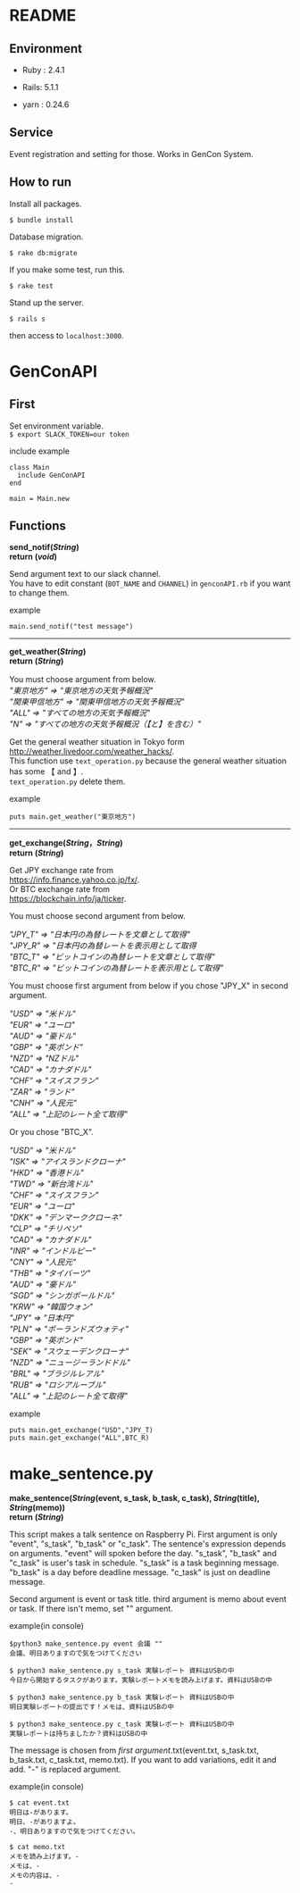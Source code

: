 # README

## Environment

* Ruby : 2.4.1

* Rails: 5.1.1

* yarn : 0.24.6

## Service

Event registration and setting for those. Works in GenCon System.

## How to run

Install all packages.

`$ bundle install`

Database migration.

`$ rake db:migrate`

If you make some test, run this.

`$ rake test`

Stand up the server.

`$ rails s`

then access to `localhost:3000`.

# GenConAPI
<font color="return"></font>
## First
Set environment variable.  
`$ export SLACK_TOKEN=our token`

include example  
```
class Main
  include GenConAPI
end

main = Main.new
```  

## Functions
**send_notif(_String_)**  
**return (_void_)**

Send argument text to our slack channel.  
You have to edit constant (`BOT_NAME` and `CHANNEL`) in `genconAPI.rb` if you want to change them.  

example  
```
main.send_notif("test message")
```

***
**get_weather(_String_)**  
**return (_String_)**

You must choose argument from below. 　    
*"東京地方" => "東京地方の天気予報概況"*　　　  
*"関東甲信地方" => "関東甲信地方の天気予報概況"*　　  
*"ALL" => "すべての地方の天気予報概況"*　　   
*"N" => "すべての地方の天気予報概況（【と】を含む）"*    


Get the general weather situation in Tokyo form  
<http://weather.livedoor.com/weather_hacks/>.  
This function use `text_operation.py` because the general weather situation has some 【 and 】.  
`text_operation.py` delete them.  

example
```
puts main.get_weather("東京地方")
```

***
**get_exchange(_String_，_String_)**  
**return (_String_)**

Get JPY exchange rate from  
<https://info.finance.yahoo.co.jp/fx/>.  
Or BTC exchange rate from  
<https://blockchain.info/ja/ticker>.  

You must choose second argument from below.  

*"JPY_T" => "日本円の為替レートを文章として取得"*    
*"JPY_R" => "日本円の為替レートを表示用として取得*    
*"BTC_T" => "ビットコインの為替レートを文章として取得"*    
*"BTC_R" => "ビットコインの為替レートを表示用として取得"*  

You must choose first argument from below if you chose "JPY_X" in second argument.  

*"USD" => "米ドル"*      
*"EUR" => "ユーロ"*  
*"AUD" => "豪ドル"*  
*"GBP" => "英ポンド"*   
*"NZD" => "NZドル"*  
*"CAD" => "カナダドル"*    
*"CHF" => "スイスフラン"*  
*"ZAR" => "ランド"*  
*"CNH" => "人民元"*　　  
*"ALL" => "上記のレート全て取得"*　　　  

Or you chose "BTC_X".  

*"USD" => "米ドル"*  
*"ISK" => "アイスランドクローナ"*  
*"HKD" => "香港ドル"*  
*"TWD" => "新台湾ドル"*  
*"CHF" => "スイスフラン"*  
*"EUR" => "ユーロ"*  
*"DKK" => "デンマーククローネ"*  
*"CLP" => "チリペソ"*  
*"CAD" => "カナダドル"*  
*"INR" => "インドルピー"*  
*"CNY" => "人民元"*  
*"THB" => "タイバーツ"*  
*"AUD" => "豪ドル"*  
*"SGD" => "シンガポールドル"*  
*"KRW" => "韓国ウォン"*  
*"JPY" => "日本円"*  
*"PLN" => "ポーランドズウォティ"*  
*"GBP" => "英ポンド"*  
*"SEK" => "スウェーデンクローナ"*  
*"NZD" => "ニュージーランドドル"*  
*"BRL" => "ブラジルレアル"*  
*"RUB" => "ロシアルーブル"*   
*"ALL" => "上記のレート全て取得"*　　　

example
```
puts main.get_exchange("USD","JPY_T)
puts main.get_exchange("ALL",BTC_R)
```
# make_sentence.py

**make_sentence(_String_(event, s_task, b_task, c_task), _String_(title), _String_(memo))**  
**return (_String_)**

This script makes a talk sentence on Raspberry Pi.
First argument is only "event", "s_task", "b_task" or "c_task".
The sentence's expression depends on arguments.
"event" will spoken before the day.
"s_task", "b_task" and "c_task" is user's task in schedule.
"s_task" is a task beginning message.
"b_task" is a day before deadline message.
"c_task" is just on deadline message.

Second argument is event or task title.
third argument is memo about event or task.
If there isn't memo, set "" argument.

example(in console)
```
$python3 make_sentence.py event 会議 ""
会議、明日ありますので気をつけてください

$ python3 make_sentence.py s_task 実験レポート 資料はUSBの中
今日から開始するタスクがあります。実験レポートメモを読み上げます。資料はUSBの中

$ python3 make_sentence.py b_task 実験レポート 資料はUSBの中
明日実験レポートの提出です！メモは、資料はUSBの中

$ python3 make_sentence.py c_task 実験レポート 資料はUSBの中
実験レポートは持ちましたか？資料はUSBの中
```

The message is chosen from _first argument_.txt(event.txt, s_task.txt, b_task.txt, c_task.txt, memo.txt).
If you want to add variations, edit it and add.
"-" is replaced argument.

example(in console)
```
$ cat event.txt 
明日は-があります。
明日、-がありますよ。
-、明日ありますので気をつけてください。

$ cat memo.txt 
メモを読み上げます。-
メモは、-
メモの内容は、-
-
```
